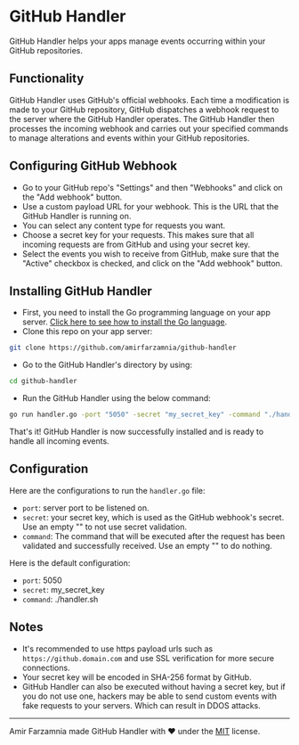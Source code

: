 # GitHub Handler

GitHub Handler helps your apps manage events occurring within your GitHub repositories.

## Functionality

GitHub Handler uses GitHub's official webhooks. Each time a modification is made to your GitHub repository, GitHub dispatches a webhook request to the server where the GitHub Handler operates. The GitHub Handler then processes the incoming webhook and carries out your specified commands to manage alterations and events within your GitHub repositories.

## Configuring GitHub Webhook

- Go to your GitHub repo's "Settings" and then "Webhooks" and click on the "Add webhook" button.
- Use a custom payload URL for your webhook. This is the URL that the GitHub Handler is running on.
- You can select any content type for requests you want.
- Choose a secret key for your requests. This makes sure that all incoming requests are from GitHub and using your secret key.
- Select the events you wish to receive from GitHub, make sure that the "Active" checkbox is checked, and click on the "Add webhook" button.

## Installing GitHub Handler

- First, you need to install the Go programming language on your app server. [Click here to see how to install the Go language](https://go.dev/doc/install).
- Clone this repo on your app server:

```bash
git clone https://github.com/amirfarzamnia/github-handler
```

- Go to the GitHub Handler's directory by using:

```bash
cd github-handler
```

- Run the GitHub Handler using the below command:

```bash
go run handler.go -port "5050" -secret "my_secret_key" -command "./handler.sh"
```

That's it! GitHub Handler is now successfully installed and is ready to handle all incoming events.

## Configuration

Here are the configurations to run the `handler.go` file:

- `port`: server port to be listened on.
- `secret`: your secret key, which is used as the GitHub webhook's secret. Use an empty "" to not use secret validation.
- `command`: The command that will be executed after the request has been validated and successfully received. Use an empty "" to do nothing.

Here is the default configuration:

- `port`: 5050
- `secret`: my_secret_key
- `command`: ./handler.sh

## Notes

- It's recommended to use https payload urls such as `https://github.domain.com` and use SSL verification for more secure connections.
- Your secret key will be encoded in SHA-256 format by GitHub.
- GitHub Handler can also be executed without having a secret key, but if you do not use one, hackers may be able to send custom events with fake requests to your servers. Which can result in DDOS attacks.

---

Amir Farzamnia made GitHub Handler with ❤️ under the [MIT](license) license.
